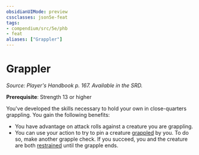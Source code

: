 ```yaml
---
obsidianUIMode: preview
cssclasses: json5e-feat
tags:
- compendium/src/5e/phb
- feat
aliases: ["Grappler"]
---
```

# Grappler
*Source: Player's Handbook p. 167. Available in the SRD.*  

**Prerequisite**: Strength 13 or higher

You've developed the skills necessary to hold your own in close-quarters grappling. You gain the following benefits:

- You have advantage on attack rolls against a creature you are grappling.  
- You can use your action to try to pin a creature [grappled](2.%20GM%20Tools/Misc%20DND%20Handbook/compendium/rules/conditions.md#grappled) by you. To do so, make another grapple check. If you succeed, you and the creature are both [restrained](2.%20GM%20Tools/Misc%20DND%20Handbook/compendium/rules/conditions.md#restrained) until the grapple ends.
